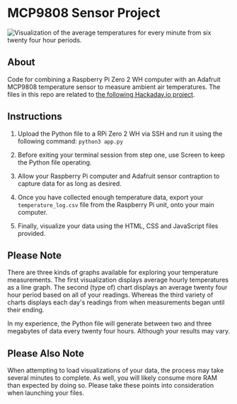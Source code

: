 # MCP9808 Sensor Project

![Visualization of the average temperatures for every minute from six twenty four hour periods.](https://hosting.photobucket.com/bbcfb0d4-be20-44a0-94dc-65bff8947cf2/083a8baa-9cbe-4435-9a2b-825bd9222ec2.jpg)

## About

Code for combining a Raspberry Pi Zero 2 WH computer with an Adafruit MCP9808 temperature sensor to measure ambient air temperatures. The files in this repo are related to [the following Hackaday.io project](https://hackaday.io/project/202152-enviropi-temp-monitor).

## Instructions

1. Upload the Python file to a RPi Zero 2 WH via SSH and run it using the following command: `python3 app.py`

2. Before exiting your terminal session from step one, use Screen to keep the Python file operating.

3. Allow your Raspberry Pi computer and Adafruit sensor contraption to capture data for as long as desired.

4. Once you have collected enough temperature data, export your `temperature_log.csv` file from the Raspberry Pi unit, onto your main computer.

5. Finally, visualize your data using the HTML, CSS and JavaScript files provided.

## Please Note

There are three kinds of graphs available for exploring your temperature measurements. The first visualization displays average hourly temperatures as a line graph. The second (type of) chart displays an average twenty four hour period based on all of your readings. Whereas the third variety of charts displays each day's readings from when measurements began until their ending.

In my experience, the Python file will generate between two and three megabytes of data every twenty four hours. Although your results may vary.

## Please Also Note

When attempting to load visualizations of your data, the process may take several minutes to complete. As well, you will likely consume more RAM than expected by doing so. Please take these points into consideration when launching your files.
